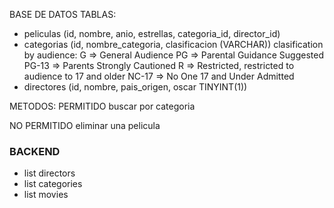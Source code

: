 BASE DE DATOS
TABLAS:

- peliculas (id, nombre, anio, estrellas, categoria_id, director_id)
- categorias (id, nombre_categoria, clasificacion (VARCHAR))
  clasification by audience:
  G => General Audience
  PG => Parental Guidance Suggested
  PG-13 => Parents Strongly Cautioned
  R => Restricted, restricted to audience to 17 and older
  NC-17 => No One 17 and Under Admitted
- directores (id, nombre, pais_origen, oscar TINYINT(1))

METODOS:
PERMITIDO
buscar por categoria

NO PERMITIDO
eliminar una pelicula

### BACKEND
- list directors
- list categories
- list movies
